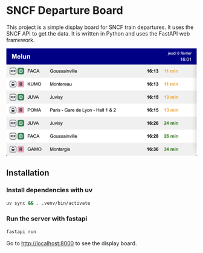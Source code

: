 # SNCF Departure Board

This project is a simple display board for SNCF train departures. It uses the SNCF API to get the data. It is written in Python and uses the FastAPI web framework.

![](./images/app.png)

## Installation

### Install dependencies with uv

```bash
uv sync && . .venv/bin/activate
```

### Run the server with fastapi

```bash
fastapi run
```

Go to [http://localhost:8000](http://localhost:8000) to see the display board.
